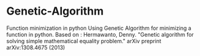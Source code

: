 # Genetic-Algorithm
Function minimization in python
Using Genetic Algorithm for minimizing a function in python.
Based on :
Hermawanto, Denny. "Genetic algorithm for solving simple mathematical equality problem." arXiv preprint arXiv:1308.4675 (2013)
